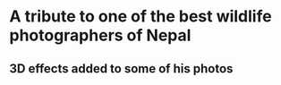 # A tribute to one of the best wildlife photographers of Nepal
## 3D effects added to some of his photos